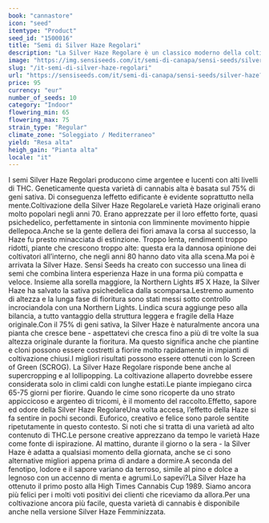```yaml
---
book: "cannastore"
icon: "seed"
itemtype: "Product"
seed_id: "1500016"
title: "Semi di Silver Haze Regolari"
description: "La Silver Haze Regolare è un classico moderno della coltivazione della cannabis. Questi semi producono boccioli argentei e lucenti, ricchi di THC."
image: "https://img.sensiseeds.com/it/semi-di-canapa/sensi-seeds/silver-haze-image.png"
slug: "/it-semi-di-silver-haze-regolari"
url: "https://sensiseeds.com/it/semi-di-canapa/sensi-seeds/silver-haze?a_aid=cannastore"
price: 95
currency: "eur"
number_of_seeds: 10
category: "Indoor"
flowering_min: 65
flowering_max: 75
strain_type: "Regular"
climate_zone: "Soleggiato / Mediterraneo"
yield: "Resa alta"
heigh_gain: "Pianta alta"
locale: "it"
---
```

I semi Silver Haze Regolari producono cime argentee e lucenti con alti livelli di THC. Geneticamente questa varietà di cannabis alta è basata sul 75% di geni sativa. Di conseguenza leffetto edificante è evidente soprattutto nella mente.Coltivazione della Silver Haze RegolareLe varietà Haze originali erano molto popolari negli anni 70. Erano apprezzate per il loro effetto forte, quasi psichedelico, perfettamente in sintonia con limminente movimento hippie dellepoca.Anche se la gente dellera dei fiori amava la corsa al successo, la Haze fu presto minacciata di estinzione. Troppo lenta, rendimenti troppo ridotti, piante che crescono troppo alte: questa era la dannosa opinione dei coltivatori all’interno, che negli anni 80 hanno dato vita alla scena.Ma poi è arrivata la Silver Haze. Sensi Seeds ha creato con successo una linea di semi che combina lintera esperienza Haze in una forma più compatta e veloce. Insieme alla sorella maggiore, la Northern Lights #5 X Haze, la Silver Haze ha salvato la sativa psichedelica dalla scomparsa.Lestremo aumento di altezza e la lunga fase di fioritura sono stati messi sotto controllo incrociandola con una Northern Lights. Lindica scura aggiunge peso alla bilancia, a tutto vantaggio della struttura leggera e fragile della Haze originale.Con il 75% di geni sativa, la Silver Haze è naturalmente ancora una pianta che cresce bene - aspettatevi che cresca fino a più di tre volte la sua altezza originale durante la fioritura. Ma questo significa anche che piantine e cloni possono essere costretti a fiorire molto rapidamente in impianti di coltivazione chiusi.I migliori risultati possono essere ottenuti con lo Screen of Green (SCROG). La Silver Haze Regolare risponde bene anche al supercropping e al lollipopping. La coltivazione allaperto dovrebbe essere considerata solo in climi caldi con lunghe estati.Le piante impiegano circa 65-75 giorni per fiorire. Quando le cime sono ricoperte da uno strato appiccicoso e argenteo di tricomi, è il momento del raccolto.Effetto, sapore ed odore della Silver Haze RegolareUna volta accesa, l’effetto della Haze si fa sentire in pochi secondi. Euforico, creativo e felice sono parole sentite ripetutamente in questo contesto. Si noti che si tratta di una varietà ad alto contenuto di THC.Le persone creative apprezzano da tempo le varietà Haze come fonte di ispirazione. Al mattino, durante il giorno o la sera - la Silver Haze è adatta a qualsiasi momento della giornata, anche se ci sono alternative migliori appena prima di andare a dormire.A seconda del fenotipo, lodore e il sapore variano da terroso, simile al pino e dolce a legnoso con un accenno di menta e agrumi.Lo sapevi?La Silver Haze ha ottenuto il primo posto alla High Times Cannabis Cup 1989. Siamo ancora più felici per i molti voti positivi dei clienti che riceviamo da allora.Per una coltivazione ancora più facile, questa varietà di cannabis è disponibile anche nella versione Silver Haze Femminizzata.
